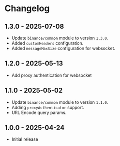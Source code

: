 # Changelog

## 1.3.0 - 2025-07-08

- Update `binance/common` module to version `1.3.0`.
- Added `customHeaders` configuration.
- Added `messageMaxSize` configuration for websocket.

## 1.2.0 - 2025-05-13

- Add proxy authentication for websocket

## 1.1.0 - 2025-05-02

- Update `binance/common` module to version `1.1.0`.
- Adding `proxyAuthenticator` support.
- URL Encode query params.

## 1.0.0 - 2025-04-24

- Initial release